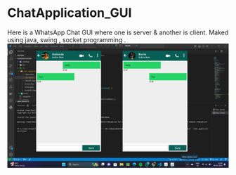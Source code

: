 # ChatApplication_GUI
Here is a WhatsApp Chat GUI where one is server & another is client.
Maked using java, swing , socket programming .
![Output Screensot](https://github.com/gpratik143/ChatApplication-GUI/blob/master/Output_SS.png)

